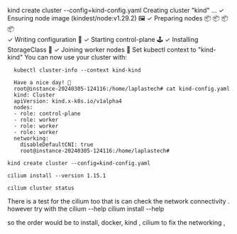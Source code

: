 kind create cluster --config=kind-config.yaml 
Creating cluster "kind" ...
 ✓ Ensuring node image (kindest/node:v1.29.2) 🖼 
  ✓ Preparing nodes 📦 📦 📦 📦  
   ✓ Writing configuration 📜 
    ✓ Starting control-plane 🕹️ 
     ✓ Installing StorageClass 💾 
      ✓ Joining worker nodes 🚜 
      Set kubectl context to "kind-kind"
      You can now use your cluster with:

      kubectl cluster-info --context kind-kind

      Have a nice day! 👋
      root@instance-20240305-124116:/home/laplastech# cat kind-config.yaml 
      kind: Cluster
      apiVersion: kind.x-k8s.io/v1alpha4
      nodes:
      - role: control-plane
      - role: worker
      - role: worker
      - role: worker
      networking:
        disableDefaultCNI: true
        root@instance-20240305-124116:/home/laplastech# 

`kind create cluster --config=kind-config.yaml`

`cilium install --version 1.15.1`

`cilium cluster status`

  There is a test for the cilium too that is can check the network connectivity . 
  however try with the cilium --help 
  cilium install --help  


so the order would be to install, docker, kind , cilium to fix the networking , 






